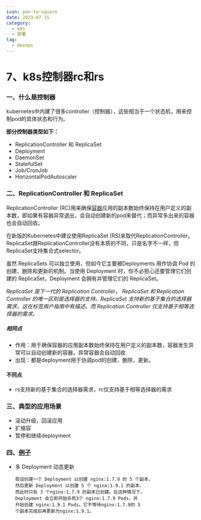 ```yaml
---
icon: pen-to-square
date: 2023-07-15
category:
  - k8s
  - 部署 
tag:
  - devops
---
```


# 7、k8s控制器rc和rs



### 一、什么是控制器

kubernetes中内建了很多controller（控制器），这些相当于一个状态机，用来控制pod的具体状态和行为。

**部分控制器类型如下：**

- ReplicationController 和 ReplicaSet
- Deployment
- DaemonSet
- StatefulSet
- Job/CronJob
- HorizontalPodAutoscaler



### 二、ReplicationController 和 ReplicaSet

ReplicationController (RC)用来确保[容器](https://cloud.tencent.com/product/tke?from=20065&from_column=20065)应用的副本数始终保持在用户定义的副本数，即如果有容器异常退出，会自动创建新的pod来替代；而异常多出来的容器也会自动回收。

在新版的Kubernetes中建议使用ReplicaSet (RS)来取代ReplicationController。ReplicaSet跟ReplicationController没有本质的不同，只是名字不一样，但ReplicaSet支持集合式selector。

虽然 ReplicaSets 可以独立使用，但如今它主要被Deployments 用作协调 Pod 的创建、删除和更新的机制。当使用 Deployment 时，你不必担心还要管理它们创建的 ReplicaSet，Deployment 会拥有并管理它们的 ReplicaSet。

*ReplicaSet 是下一代的 Replication Controller。 ReplicaSet 和 Replication Controller 的唯一区别是选择器的支持。ReplicaSet 支持新的基于集合的选择器需求，这在标签用户指南中有描述。而 Replication Controller 仅支持基于相等选择器的需求。*

##### 相同点

- 作用：用于确保容器的应用副本数始终保持在用户定义的副本数，容器发生异常可以自动创建新的容器，异常容器会自动回收
- 出现：都是deployment用于协调pod的创建，删除，更新。

#### 不同点

- rs支持新的基于集合的选择器需求，rc仅支持基于相等选择器的需求

  

### 三、典型的应用场景

- 滚动升级，回滚应用
- 扩缩容
- 暂停和继续deployment



### 四、[例子](https://cloud.tencent.com/developer/article/1718407)

- 多 Deployment 动态更新

  ```
  假设创建一个 Deployment 以创建 nginx:1.7.9 的 5 个副本，
  然后更新 Deployment 以创建 5 个 nginx:1.9.1 的副本，
  而此时只有 3 个nginx:1.7.9 的副本已创建。在这种情况下，
  Deployment 会立即开始杀死3个 nginx:1.7.9 Pods，并
  开始创建 nginx:1.9.1 Pods。它不等待nginx:1.7.9的 5
  个副本完成后再更新为nginx:1.9.1。
  ```

  


